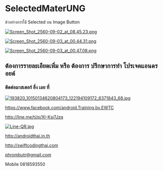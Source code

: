 # SelectedMaterUNG

ต้วอย่างการใช้ Selected บน Image Button

[![Screen_Shot_2560-09-02_at_08.45.23.png](https://s26.postimg.org/5qo0i0ddl/Screen_Shot_2560-09-02_at_08.45.23.png)](https://postimg.org/image/wohxjqy0l/)

[![Screen_Shot_2560-09-03_at_00.44.31.png](https://s26.postimg.org/h5khmmpq1/Screen_Shot_2560-09-03_at_00.44.31.png)](https://postimg.org/image/fqiwxwomt/)

[![Screen_Shot_2560-09-03_at_00.47.08.png](https://s26.postimg.org/9qv5u93uh/Screen_Shot_2560-09-03_at_00.47.08.png)](https://postimg.org/image/yk4puwmut/)

## ต้องการรายละเอียดเพิ่ม หรือ ต้องการ ปรึกษาการทำ โปรเจคแอนดรอยด์
### ติดต่อมาสเตอร์ อึ่ง เลย ที่

[![193820_10150134620804173_122194109172_6371843_68.jpg](https://s21.postimg.org/4i5tymwsn/193820_10150134620804173_122194109172_6371843_68.jpg)](https://postimg.org/image/4i5tymwsj/)

https://www.facebook.com/android.Training.by.EWTC

http://line.me/ti/p/XI-Ksj7Jzq

[![Line-QR.jpg](https://s9.postimg.org/41ec4gb3z/Line-_QR.jpg)](https://postimg.org/image/h5jwh535n/)

http://androidthai.in.th

http://swiftcodingthai.com    

phrombutr@gmail.com

Mobile 0818593550
